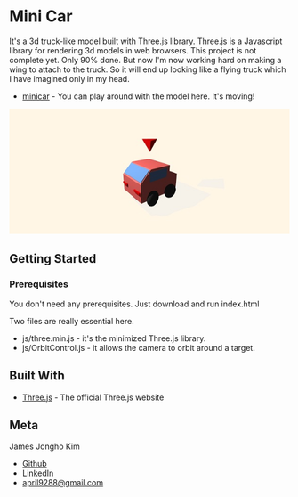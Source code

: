 # Mini Car

It's a 3d truck-like model built with Three.js library. Three.js is a Javascript library for rendering 3d models in web browsers. This project is not complete yet. Only 90% done. But now I'm now working hard on making a wing to attach to the truck. So it will end up looking like a flying truck which I have imagined only in my head.

* [minicar](https://april9288.github.io/MiniCar/) - You can play around with the model here. It's moving!

![](minicar.jpg)

## Getting Started

### Prerequisites

You don't need any prerequisites. Just download and run index.html

Two files are really essential here. 

* js/three.min.js - it's the minimized Three.js library.
* js/OrbitControl.js - it allows the camera to orbit around a target.

## Built With

* [Three.js](https://threejs.org/) - The official Three.js website

## Meta

James Jongho Kim 
- [Github](https://github.com/april9288) 
- [LinkedIn](https://www.linkedin.com/in/jongho-kim-b05618170/)
- april9288@gmail.com
